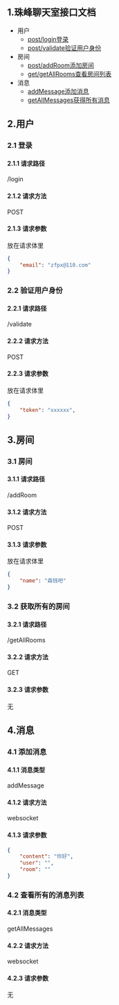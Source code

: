 ## 1.珠峰聊天室接口文档
-   用户
    - [post/login登录](http://www.zhufengpeixun.com/grow/html/38.chat-api-1.html#/login)
    - [post/validate验证用户身份](http://www.zhufengpeixun.com/grow/html/38.chat-api-1.html#/validate)
-   房间
    - [post/addRoom添加房间](http://www.zhufengpeixun.com/grow/html/%E6%B7%BB%E5%8A%A0%E6%88%BF%E9%97%B4)
    - [get/getAllRooms查看房间列表](http://www.zhufengpeixun.com/grow/html/%E6%9F%A5%E7%9C%8B%E6%88%BF%E9%97%B4%E5%88%97%E8%A1%A8)
-   消息
    - [addMessage添加消息](http://www.zhufengpeixun.com/grow/html/%E6%B7%BB%E5%8A%A0%E6%B6%88%E6%81%AF)
    - [getAllMessages获得所有消息](http://www.zhufengpeixun.com/grow/html/%E8%8E%B7%E5%BE%97%E6%89%80%E6%9C%89%E6%B6%88%E6%81%AF)
## 2.用户
### 2.1 登录
#### 2.1.1 请求路径
/login
#### 2.1.2 请求方法
POST
#### 2.1.3 请求参数
放在请求体里
```json
{
    "email": "zfpx@110.com"
}
```
### 2.2 验证用户身份
#### 2.2.1 请求路径
/validate
#### 2.2.2 请求方法
POST
#### 2.2.3 请求参数
放在请求体里
```json
{
    "token": "xxxxxx",
}
```
## 3.房间
### 3.1 房间
#### 3.1.1 请求路径
/addRoom
#### 3.1.2 请求方法
POST
#### 3.1.3 请求参数
放在请求体里
```json
{
    "name": "森钱吧"
}
```
### 3.2 获取所有的房间
#### 3.2.1 请求路径
/getAllRooms
#### 3.2.2 请求方法
GET
#### 3.2.3 请求参数
无
## 4.消息
### 4.1 添加消息
#### 4.1.1 消息类型
addMessage
#### 4.1.2 请求方法
websocket
#### 4.1.3 请求参数
```json
{
    "content": "你好",
    "user": "",
    "room": ""
}
```
### 4.2 查看所有的消息列表
#### 4.2.1 消息类型
getAllMessages
#### 4.2.2 请求方法
websocket
#### 4.2.3 请求参数
无